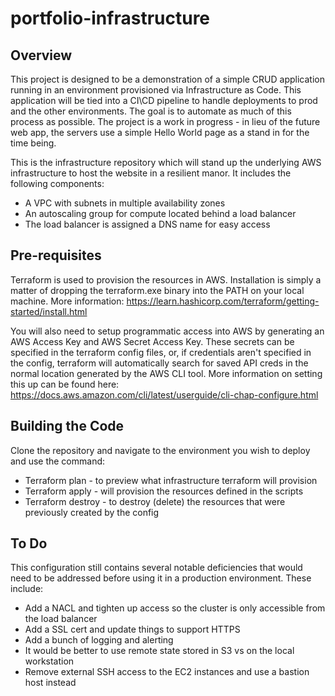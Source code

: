 # portfolio-infrastructure

## Overview

This project is designed to be a demonstration of a simple CRUD application running in an environment provisioned via Infrastructure as Code.  This application will be tied into a CI\CD pipeline to handle deployments to prod and the other environments.  The goal is to automate as much of this process as possible.  The project is a work in progress - in lieu of the future web app, the servers use a simple Hello World page as a stand in for the time being.

This is the infrastructure repository which will stand up the underlying AWS infrastructure to host the website in a resilient manor.  It includes the following components:
* A VPC with subnets in multiple availability zones
* An autoscaling group for compute located behind a load balancer
* The load balancer is assigned a DNS name for easy access


## Pre-requisites
Terraform is used to provision the resources in AWS.  Installation is simply a matter of dropping the terraform.exe binary into the PATH on your local machine.  More information: 
    https://learn.hashicorp.com/terraform/getting-started/install.html

You will also need to setup programmatic access into AWS by generating an AWS Access Key and AWS Secret Access Key.  These secrets can be specified in the terraform config files, or, if credentials aren't specified in the config, terraform will automatically search for saved API creds in the normal location generated by the AWS CLI tool.  More information on setting this up can be found here:
    https://docs.aws.amazon.com/cli/latest/userguide/cli-chap-configure.html


## Building the Code
Clone the repository and navigate to the environment you wish to deploy and use the command:
* Terraform plan - to preview what infrastructure terraform will provision
* Terraform apply - will provision the resources defined in the scripts
* Terraform destroy - to destroy (delete) the resources that were previously created by the config


## To Do
This configuration still contains several notable deficiencies that would need to be addressed before using it in a production environment.  These include:
* Add a NACL and tighten up access so the cluster is only accessible from the load balancer
* Add a SSL cert and update things to support HTTPS
* Add a bunch of logging and alerting
* It would be better to use remote state stored in S3 vs on the local workstation
* Remove external SSH access to the EC2 instances and use a bastion host instead